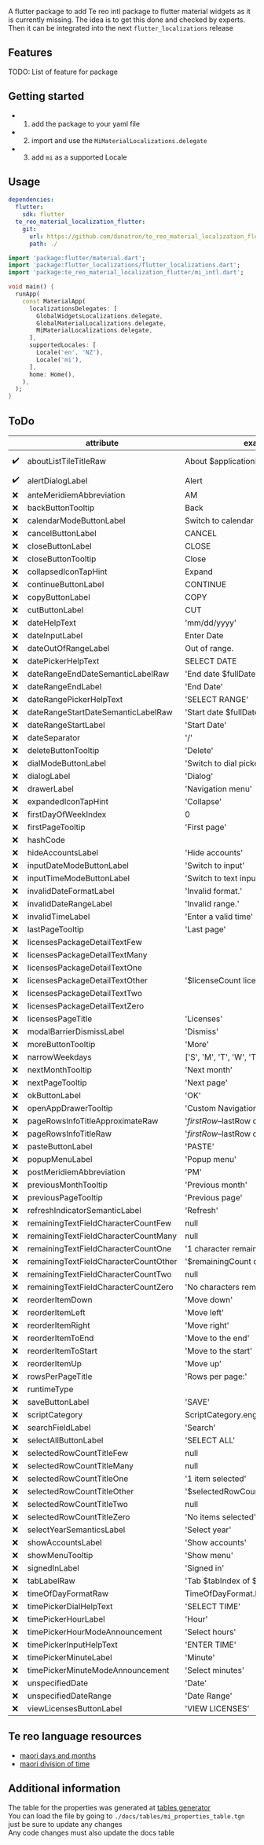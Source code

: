 <!--
This README describes the package. If you publish this package to pub.dev,
this README's contents appear on the landing page for your package.

For information about how to write a good package README, see the guide for
[writing package pages](https://dart.dev/guides/libraries/writing-package-pages).

For general information about developing packages, see the Dart guide for
[creating packages](https://dart.dev/guides/libraries/create-library-packages)
and the Flutter guide for
[developing packages and plugins](https://flutter.dev/developing-packages).
-->

A flutter package to add Te reo intl package to flutter material widgets as it is currently missing.
The idea is to get this done and checked by experts.
Then it can be integrated into the next `flutter_localizations` release

## Features

TODO: List of feature for package

## Getting started

- 1. add the package to your yaml file
- 2. import and use the `MiMaterialLocalizations.delegate`
- 3. add `mi` as a supported Locale

## Usage

```yaml
dependencies:
  flutter:
    sdk: flutter
  te_reo_material_localization_flutter:
    git:
      url: https://github.com/dunatron/te_reo_material_localization_flutter
      path: ./
```

```dart
import 'package:flutter/material.dart';
import 'package:flutter_localizations/flutter_localizations.dart';
import 'package:te_reo_material_localization_flutter/mi_intl.dart';

void main() {
  runApp(
    const MaterialApp(
      localizationsDelegates: [
        GlobalWidgetsLocalizations.delegate,
        GlobalMaterialLocalizations.delegate,
        MiMaterialLocalizations.delegate,
      ],
      supportedLocales: [
        Locale('en', 'NZ'),
        Locale('mi'),
      ],
      home: Home(),
    ),
  );
}
```

## ToDo

|     | attribute                             | example                                 | translation         | notes |
| --- | ------------------------------------- | --------------------------------------- | ------------------- | ----- |
| ✔️  | aboutListTileTitleRaw                 | About $applicationName                  | Mō $applicationName |       |
| ✔️  | alertDialogLabel                      | Alert                                   | Matohi              |       |
| ❌  | anteMeridiemAbbreviation              | AM                                      |                     |       |
| ❌  | backButtonTooltip                     | Back                                    |                     |       |
| ❌  | calendarModeButtonLabel               | Switch to calendar                      |                     |       |
| ❌  | cancelButtonLabel                     | CANCEL                                  |                     |       |
| ❌  | closeButtonLabel                      | CLOSE                                   |                     |       |
| ❌  | closeButtonTooltip                    | Close                                   |                     |       |
| ❌  | collapsedIconTapHint                  | Expand                                  |                     |       |
| ❌  | continueButtonLabel                   | CONTINUE                                |                     |       |
| ❌  | copyButtonLabel                       | COPY                                    |                     |       |
| ❌  | cutButtonLabel                        | CUT                                     |                     |       |
| ❌  | dateHelpText                          | 'mm/dd/yyyy'                            |                     |       |
| ❌  | dateInputLabel                        | Enter Date                              |                     |       |
| ❌  | dateOutOfRangeLabel                   | Out of range.                           |                     |       |
| ❌  | datePickerHelpText                    | SELECT DATE                             |                     |       |
| ❌  | dateRangeEndDateSemanticLabelRaw      | 'End date $fullDate'                    |                     |       |
| ❌  | dateRangeEndLabel                     | 'End Date'                              |                     |       |
| ❌  | dateRangePickerHelpText               | 'SELECT RANGE'                          |                     |       |
| ❌  | dateRangeStartDateSemanticLabelRaw    | 'Start date \$fullDate'                 |                     |       |
| ❌  | dateRangeStartLabel                   | 'Start Date'                            |                     |       |
| ❌  | dateSeparator                         | '/'                                     |                     |       |
| ❌  | deleteButtonTooltip                   | 'Delete'                                |                     |       |
| ❌  | dialModeButtonLabel                   | 'Switch to dial picker mode'            |                     |       |
| ❌  | dialogLabel                           | 'Dialog'                                |                     |       |
| ❌  | drawerLabel                           | 'Navigation menu'                       |                     |       |
| ❌  | expandedIconTapHint                   | 'Collapse'                              |                     |       |
| ❌  | firstDayOfWeekIndex                   | 0                                       |                     |       |
| ❌  | firstPageTooltip                      | 'First page'                            |                     |       |
| ❌  | hashCode                              |                                         |                     |       |
| ❌  | hideAccountsLabel                     | 'Hide accounts'                         |                     |       |
| ❌  | inputDateModeButtonLabel              | 'Switch to input'                       |                     |       |
| ❌  | inputTimeModeButtonLabel              | 'Switch to text input mode'             |                     |       |
| ❌  | invalidDateFormatLabel                | 'Invalid format.'                       |                     |       |
| ❌  | invalidDateRangeLabel                 | 'Invalid range.'                        |                     |       |
| ❌  | invalidTimeLabel                      | 'Enter a valid time'                    |                     |       |
| ❌  | lastPageTooltip                       | 'Last page'                             |                     |       |
| ❌  | licensesPackageDetailTextFew          |                                         |                     |       |
| ❌  | licensesPackageDetailTextMany         |                                         |                     |       |
| ❌  | licensesPackageDetailTextOne          |                                         |                     |       |
| ❌  | licensesPackageDetailTextOther        | '\$licenseCount licenses'               |                     |       |
| ❌  | licensesPackageDetailTextTwo          |                                         |                     |       |
| ❌  | licensesPackageDetailTextZero         |                                         |                     |       |
| ❌  | licensesPageTitle                     | 'Licenses'                              |                     |       |
| ❌  | modalBarrierDismissLabel              | 'Dismiss'                               |                     |       |
| ❌  | moreButtonTooltip                     | 'More'                                  |                     |       |
| ❌  | narrowWeekdays                        | ['S', 'M', 'T', 'W', 'T', 'F', 'S']     |                     |       |
| ❌  | nextMonthTooltip                      | 'Next month'                            |                     |       |
| ❌  | nextPageTooltip                       | 'Next page'                             |                     |       |
| ❌  | okButtonLabel                         | 'OK'                                    |                     |       |
| ❌  | openAppDrawerTooltip                  | 'Custom Navigation Menu Tooltip'        |                     |       |
| ❌  | pageRowsInfoTitleApproximateRaw       | '$firstRow–$lastRow of about $rowCount' |                     |       |
| ❌  | pageRowsInfoTitleRaw                  | '$firstRow–$lastRow of $rowCount'       |                     |       |
| ❌  | pasteButtonLabel                      | 'PASTE'                                 |                     |       |
| ❌  | popupMenuLabel                        | 'Popup menu'                            |                     |       |
| ❌  | postMeridiemAbbreviation              | 'PM'                                    |                     |       |
| ❌  | previousMonthTooltip                  | 'Previous month'                        |                     |       |
| ❌  | previousPageTooltip                   | 'Previous page'                         |                     |       |
| ❌  | refreshIndicatorSemanticLabel         | 'Refresh'                               |                     |       |
| ❌  | remainingTextFieldCharacterCountFew   | null                                    |                     |       |
| ❌  | remainingTextFieldCharacterCountMany  | null                                    |                     |       |
| ❌  | remainingTextFieldCharacterCountOne   | '1 character remaining'                 |                     |       |
| ❌  | remainingTextFieldCharacterCountOther | '$remainingCount characters remaining'  |                     |       |
| ❌  | remainingTextFieldCharacterCountTwo   | null                                    |                     |       |
| ❌  | remainingTextFieldCharacterCountZero  | 'No characters remaining'               |                     |       |
| ❌  | reorderItemDown                       | 'Move down'                             |                     |       |
| ❌  | reorderItemLeft                       | 'Move left'                             |                     |       |
| ❌  | reorderItemRight                      | 'Move right'                            |                     |       |
| ❌  | reorderItemToEnd                      | 'Move to the end'                       |                     |       |
| ❌  | reorderItemToStart                    | 'Move to the start'                     |                     |       |
| ❌  | reorderItemUp                         | 'Move up'                               |                     |       |
| ❌  | rowsPerPageTitle                      | 'Rows per page:'                        |                     |       |
| ❌  | runtimeType                           |                                         |                     |       |
| ❌  | saveButtonLabel                       | 'SAVE'                                  |                     |       |
| ❌  | scriptCategory                        | ScriptCategory.englishLike              |                     |       |
| ❌  | searchFieldLabel                      | 'Search'                                |                     |       |
| ❌  | selectAllButtonLabel                  | 'SELECT ALL'                            |                     |       |
| ❌  | selectedRowCountTitleFew              | null                                    |                     |       |
| ❌  | selectedRowCountTitleMany             | null                                    |                     |       |
| ❌  | selectedRowCountTitleOne              | '1 item selected'                       |                     |       |
| ❌  | selectedRowCountTitleOther            | '$selectedRowCount items selected'      |                     |       |
| ❌  | selectedRowCountTitleTwo              | null                                    |                     |       |
| ❌  | selectedRowCountTitleZero             | 'No items selected'                     |                     |       |
| ❌  | selectYearSemanticsLabel              | 'Select year'                           |                     |       |
| ❌  | showAccountsLabel                     | 'Show accounts'                         |                     |       |
| ❌  | showMenuTooltip                       | 'Show menu'                             |                     |       |
| ❌  | signedInLabel                         | 'Signed in'                             |                     |       |
| ❌  | tabLabelRaw                           | 'Tab $tabIndex of $tabCount'            |                     |       |
| ❌  | timeOfDayFormatRaw                    | TimeOfDayFormat.h_colon_mm_space_a      |                     |       |
| ❌  | timePickerDialHelpText                | 'SELECT TIME'                           |                     |       |
| ❌  | timePickerHourLabel                   | 'Hour'                                  |                     |       |
| ❌  | timePickerHourModeAnnouncement        | 'Select hours'                          |                     |       |
| ❌  | timePickerInputHelpText               | 'ENTER TIME'                            |                     |       |
| ❌  | timePickerMinuteLabel                 | 'Minute'                                |                     |       |
| ❌  | timePickerMinuteModeAnnouncement      | 'Select minutes'                        |                     |       |
| ❌  | unspecifiedDate                       | 'Date'                                  |                     |       |
| ❌  | unspecifiedDateRange                  | 'Date Range'                            |                     |       |
| ❌  | viewLicensesButtonLabel               | 'VIEW LICENSES'                         |                     |       |

## Te reo language resources

- [maori days and months](https://www.wgtn.ac.nz/maori-hub/ako/te-reo-at-university/maori-days-and-months)
- [maori division of time](https://nzetc.victoria.ac.nz/tm/scholarly/tei-BesTime-t1-body-d1-d2.html)

## Additional information

The table for the properties was generated at [tables generator](https://www.tablesgenerator.com/markdown_tables/load)  
You can load the file by going to `./docs/tables/mi_properties_table.tgn` just be sure to update any changes  
Any code changes must also update the docs table
